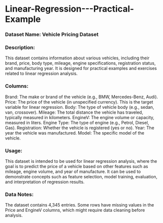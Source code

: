 # Linear-Regression---Practical-Example
### Dataset Name: Vehicle Pricing Dataset

### Description:
This dataset contains information about various vehicles, including their brand, price, body type, mileage, engine specifications, registration status, and manufacturing year. It is designed for practical examples and exercises related to linear regression analysis.

### Columns:

Brand: The make or brand of the vehicle (e.g., BMW, Mercedes-Benz, Audi).
Price: The price of the vehicle (in unspecified currency). This is the target variable for linear regression.
Body: The type of vehicle body (e.g., sedan, van, crossover).
Mileage: The total distance the vehicle has traveled, typically measured in kilometers.
EngineV: The engine volume or capacity, measured in liters.
Engine Type: The type of engine (e.g., Petrol, Diesel, Gas).
Registration: Whether the vehicle is registered (yes or no).
Year: The year the vehicle was manufactured.
Model: The specific model of the vehicle.

### Usage:

This dataset is intended to be used for linear regression analysis, where the goal is to predict the price of a vehicle based on other features such as mileage, engine volume, and year of manufacture. It can be used to demonstrate concepts such as feature selection, model training, evaluation, and interpretation of regression results.

### Data Notes:

The dataset contains 4,345 entries.
Some rows have missing values in the Price and EngineV columns, which might require data cleaning before analysis.
